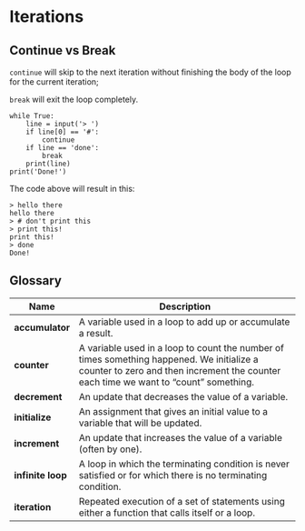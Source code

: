 # Iterations

## Continue vs Break
`continue` will skip to the next iteration without finishing the body of the loop for the current iteration;

`break` will exit the loop completely.

```
while True:
    line = input('> ')
    if line[0] == '#':
        continue
    if line == 'done':
        break
    print(line)
print('Done!')
```

The code above will result in this:

```
> hello there
hello there
> # don't print this
> print this!
print this!
> done
Done!
```

## Glossary
| Name | Description | 
| --- | --- | 
| **accumulator** | A variable used in a loop to add up or accumulate a result. |
| **counter** | A variable used in a loop to count the number of times something happened. We initialize a counter to zero and then increment the counter each time we want to “count” something. |
| **decrement** | An update that decreases the value of a variable. |
| **initialize** | An assignment that gives an initial value to a variable that will be updated. |
| **increment** | An update that increases the value of a variable (often by one). |
| **infinite loop** | A loop in which the terminating condition is never satisfied or for which there is no terminating condition. |
| **iteration** | Repeated execution of a set of statements using either a function that calls itself or a loop. |